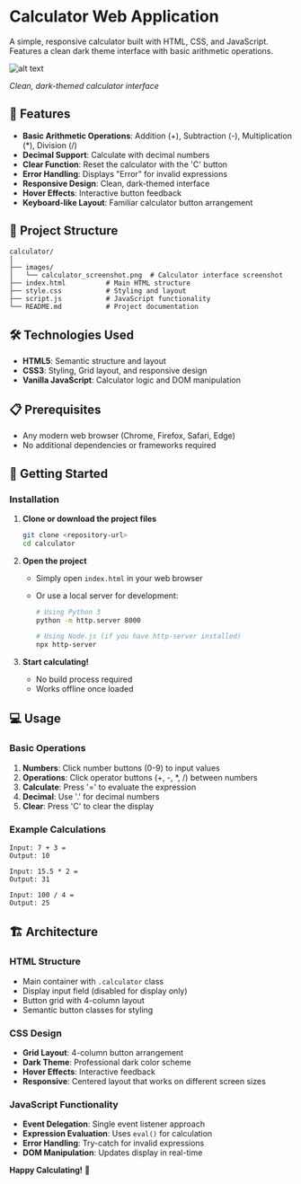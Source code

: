 # Calculator Web Application

A simple, responsive calculator built with HTML, CSS, and JavaScript. Features a clean dark theme interface with basic arithmetic operations.

![alt text](<images/calculator screenshot.png>)

_Clean, dark-themed calculator interface_

## 🚀 Features

- **Basic Arithmetic Operations**: Addition (+), Subtraction (-), Multiplication (\*), Division (/)
- **Decimal Support**: Calculate with decimal numbers
- **Clear Function**: Reset the calculator with the 'C' button
- **Error Handling**: Displays "Error" for invalid expressions
- **Responsive Design**: Clean, dark-themed interface
- **Hover Effects**: Interactive button feedback
- **Keyboard-like Layout**: Familiar calculator button arrangement

## 📁 Project Structure

```
calculator/
│
├── images/
│   └── calculator_screenshot.png  # Calculator interface screenshot
├── index.html          # Main HTML structure
├── style.css           # Styling and layout
├── script.js           # JavaScript functionality
└── README.md           # Project documentation
```

## 🛠️ Technologies Used

- **HTML5**: Semantic structure and layout
- **CSS3**: Styling, Grid layout, and responsive design
- **Vanilla JavaScript**: Calculator logic and DOM manipulation

## 📋 Prerequisites

- Any modern web browser (Chrome, Firefox, Safari, Edge)
- No additional dependencies or frameworks required

## 🚀 Getting Started

### Installation

1. **Clone or download the project files**

   ```bash
   git clone <repository-url>
   cd calculator
   ```

2. **Open the project**

   - Simply open `index.html` in your web browser
   - Or use a local server for development:

     ```bash
     # Using Python 3
     python -m http.server 8000

     # Using Node.js (if you have http-server installed)
     npx http-server
     ```

3. **Start calculating!**
   - No build process required
   - Works offline once loaded

## 💻 Usage

### Basic Operations

1. **Numbers**: Click number buttons (0-9) to input values
2. **Operations**: Click operator buttons (+, -, \*, /) between numbers
3. **Calculate**: Press '=' to evaluate the expression
4. **Decimal**: Use '.' for decimal numbers
5. **Clear**: Press 'C' to clear the display

### Example Calculations

```
Input: 7 + 3 =
Output: 10

Input: 15.5 * 2 =
Output: 31

Input: 100 / 4 =
Output: 25
```

## 🏗️ Architecture

### HTML Structure

- Main container with `.calculator` class
- Display input field (disabled for display only)
- Button grid with 4-column layout
- Semantic button classes for styling

### CSS Design

- **Grid Layout**: 4-column button arrangement
- **Dark Theme**: Professional dark color scheme
- **Hover Effects**: Interactive feedback
- **Responsive**: Centered layout that works on different screen sizes

### JavaScript Functionality

- **Event Delegation**: Single event listener approach
- **Expression Evaluation**: Uses `eval()` for calculation
- **Error Handling**: Try-catch for invalid expressions
- **DOM Manipulation**: Updates display in real-time

**Happy Calculating!** 🧮
